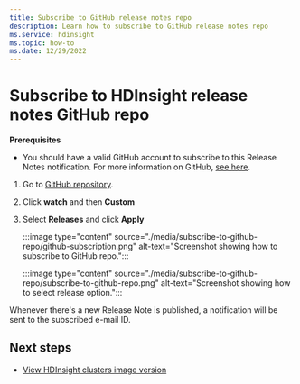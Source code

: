 ```yaml
---
title: Subscribe to GitHub release notes repo
description: Learn how to subscribe to GitHub release notes repo
ms.service: hdinsight
ms.topic: how-to
ms.date: 12/29/2022
---
```


# Subscribe to HDInsight release notes GitHub repo

**Prerequisites**

* You should have a valid GitHub account to subscribe to this Release Notes notification. For more information on GitHub, [see here](https://github.com).


1. Go to [GitHub repository](https://github.com/hdinsight/release-notes/releases).
1. Click **watch** and then **Custom**
1. Select **Releases** and click **Apply**

   :::image type="content" source="./media/subscribe-to-github-repo/github-subscription.png" alt-text="Screenshot showing how to subscribe to GitHub repo.":::

   :::image type="content" source="./media/subscribe-to-github-repo/subscribe-to-github-repo.png" alt-text="Screenshot showing how to select release option.":::

Whenever there's a new Release Note is published, a notification will be sent to the subscribed e-mail ID.

## Next steps

* [View HDInsight clusters image version](./view-hdinsight-cluster-image-version.md)
